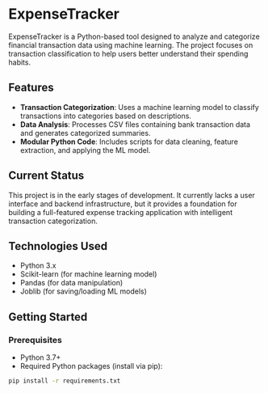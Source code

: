 # ExpenseTracker

ExpenseTracker is a Python-based tool designed to analyze and categorize financial transaction data using machine learning. The project focuses on transaction classification to help users better understand their spending habits.

## Features

- **Transaction Categorization**: Uses a machine learning model to classify transactions into categories based on descriptions.
- **Data Analysis**: Processes CSV files containing bank transaction data and generates categorized summaries.
- **Modular Python Code**: Includes scripts for data cleaning, feature extraction, and applying the ML model.

## Current Status

This project is in the early stages of development. It currently lacks a user interface and backend infrastructure, but it provides a foundation for building a full-featured expense tracking application with intelligent transaction categorization.

## Technologies Used

- Python 3.x
- Scikit-learn (for machine learning model)
- Pandas (for data manipulation)
- Joblib (for saving/loading ML models)

## Getting Started

### Prerequisites

- Python 3.7+
- Required Python packages (install via pip):

```bash
pip install -r requirements.txt
